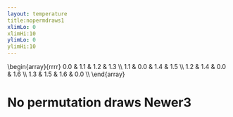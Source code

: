 ```yaml
---
layout: temperature
title:nopermdraws1
xlimLo: 0
xlimHi:10 
ylimLo: 0
ylimHi:10 
---
```


\begin{array}{rrrr}  0.0 & 1.1 & 1.2 & 1.3 \\\\   1.1 & 0.0 & 1.4 & 1.5 \\\\   1.2 & 1.4 & 0.0 & 1.6 \\\\   1.3 & 1.5 & 1.6 & 0.0 \\\\   \end{array}
# No permutation draws Newer3

